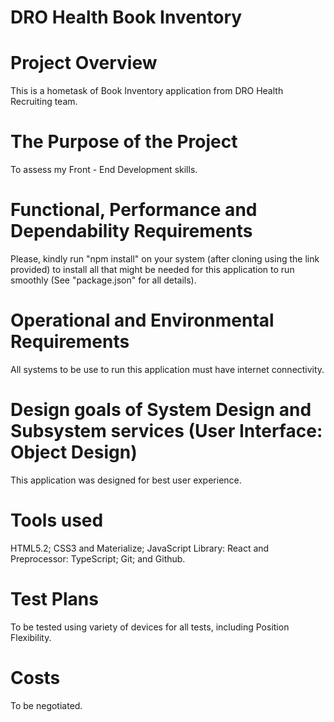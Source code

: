 # DRO Health Book Inventory


# Project Overview
This is a hometask of Book Inventory application from DRO Health Recruiting team.

# The Purpose of the Project
To assess my Front - End Development skills.

# Functional, Performance and Dependability Requirements
Please, kindly run "npm install" on your system (after cloning using the link provided) to install all that might be needed for this application to run smoothly (See "package.json" for all details).

# Operational and Environmental Requirements
All systems to be use to run this application must have internet connectivity.

# Design goals of System Design and Subsystem services (User Interface: Object Design)
This application was designed for best user experience.

# Tools used
HTML5.2; CSS3 and Materialize; JavaScript Library: React and Preprocessor: TypeScript; Git; and Github.

# Test Plans
To be tested using variety of devices for all tests, including Position Flexibility.

# Costs
To be negotiated.
